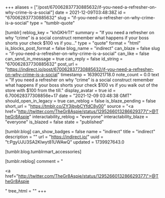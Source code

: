 +++
aliases = ["/post/670062837730885632/if-you-need-a-refresher-on-why-crime-is-a-social"]
date = 2021-12-09T03:48:38Z
id = "670062837730885632"
slug = "if-you-need-a-refresher-on-why-crime-is-a-social"
type = "tumblr-quote"

[tumblr]
reblog_key = "khGKHrTf"
summary = "If you need a refresher on why “crime” is a social construct remember what happens if your boss shorts your check $100 vs if you..."
type = "quote"
format = "html"
is_blocks_post_format = false
blog_name = "indirect"
can_blaze = false
slug = "if-you-need-a-refresher-on-why-crime-is-a-social"
can_like = false
can_send_in_message = true
can_reply = false
id_string = "670062837730885632"
post_url = "https://indirect.io/post/670062837730885632/if-you-need-a-refresher-on-why-crime-is-a-social"
timestamp = 1639021718.0
note_count = 0.0
text = "If you need a refresher on why &ldquo;crime&rdquo; is a social construct remember what happens if your boss shorts your check $100 vs if you walk out of the store with $100 from the till."
display_avatar = true
id = 6.700628377308856e+17
date = "2021-12-09 03:48:38 GMT"
should_open_in_legacy = true
can_reblog = false
is_blaze_pending = false
short_url = "https://tmblr.co/ZY3jbybCYfdC8y00"
source = "<a href=\"http://twitter.com/TheGr8Aspie/status/1295266013286629377\">@TheGr8Aspie</a>"
interactability_reblog = "everyone"
interactability_blaze = "everyone"
is_blazed = false
state = "published"

[tumblr.blog]
can_show_badges = false
name = "indirect"
title = "indirect"
description = ""
url = "https://indirect.io/"
uuid = "t:PgyUJU3SA2Klwyt81UWAwQ"
updated = 1739927643.0

[tumblr.blog.tumblrmart_accessories]

[tumblr.reblog]
comment = "<p><a href=\"http://twitter.com/TheGr8Aspie/status/1295266013286629377\">@TheGr8Aspie</a></p>"
tree_html = ""
+++
